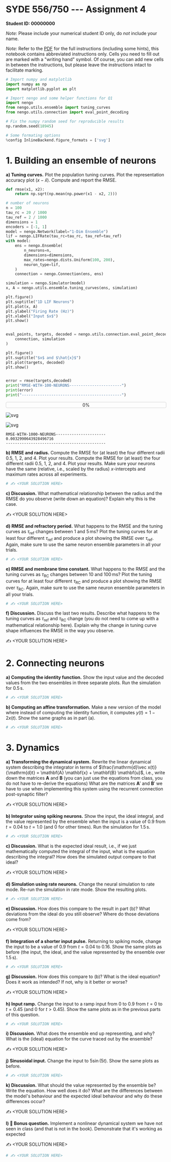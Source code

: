 # SYDE 556/750 --- Assignment 4
**Student ID: 00000000**

*Note:* Please include your numerical student ID only, do *not* include your name.

*Note:* Refer to the [PDF](https://github.com/celiasmith/syde556-f22/raw/master/assignments/assignment_04/syde556_assignment_04.pdf) for the full instructions (including some hints), this notebook contains abbreviated instructions only. Cells you need to fill out are marked with a "writing hand" symbol. Of course, you can add new cells in between the instructions, but please leave the instructions intact to facilitate marking.


```python
# Import numpy and matplotlib
import numpy as np
import matplotlib.pyplot as plt

# Import nengo and some helper functions for Q1
import nengo
from nengo.utils.ensemble import tuning_curves
from nengo.utils.connection import eval_point_decoding

# Fix the numpy random seed for reproducible results
np.random.seed(18945)

# Some formating options
%config InlineBackend.figure_formats = ['svg']
```

# 1. Building an ensemble of neurons

**a) Tuning curves.** Plot the population tuning curves. Plot the representation accuracy plot ($x - \hat{x}$). Compute and report the RMSE.


```python
def rmse(x1, x2):
    return np.sqrt(np.mean(np.power(x1 - x2, 2)))

# number of neurons
n = 100
tau_rc = 20 / 1000
tau_ref = 2 / 1000
dimensions = 1
encoders = [-1, 1]
model = nengo.Network(label="1-Dim Ensemble")
lif = nengo.LIFRate(tau_rc=tau_rc, tau_ref=tau_ref)
with model:
    ens = nengo.Ensemble(
        n_neurons=n,
        dimensions=dimensions,
        max_rates=nengo.dists.Uniform(100, 200),
        neuron_type=lif,
    )
    connection = nengo.Connection(ens, ens)

simulation = nengo.Simulator(model)
x, A = nengo.utils.ensemble.tuning_curves(ens, simulation)

plt.figure()
plt.suptitle("1D LIF Neurons")
plt.plot(x, A)
plt.ylabel("Firing Rate (Hz)")
plt.xlabel("Input $x$")
plt.show()


eval_points, targets, decoded = nengo.utils.connection.eval_point_decoding(
    connection, simulation
)

plt.figure()
plt.suptitle("$x$ and $\hat{x}$")
plt.plot(targets, decoded)
plt.show()


error = rmse(targets,decoded)
print("RMSE-WITH-100-NEURONS-----------------------")
print(error)
print("--------------------------------------------")

```



<script>
    if (Jupyter.version.split(".")[0] < 5) {
        var pb = document.getElementById("fec0abc4-76d7-4414-92d2-064ba8a625ab");
        var text = document.createTextNode(
            "HMTL progress bar requires Jupyter Notebook >= " +
            "5.0 or Jupyter Lab. Alternatively, you can use " +
            "TerminalProgressBar().");
        pb.parentNode.insertBefore(text, pb);
    }
</script>
<div id="fec0abc4-76d7-4414-92d2-064ba8a625ab" style="
    width: 100%;
    border: 1px solid #cfcfcf;
    border-radius: 4px;
    text-align: center;
    position: relative;">
  <div class="pb-text" style="
      position: absolute;
      width: 100%;">
    0%
  </div>
  <div class="pb-fill" style="
      background-color: #bdd2e6;
      width: 0%;">
    <style type="text/css" scoped="scoped">
        @keyframes pb-fill-anim {
            0% { background-position: 0 0; }
            100% { background-position: 100px 0; }
        }
    </style>
    &nbsp;
  </div>
</div>



<script>
              (function () {
                  var root = document.getElementById('fec0abc4-76d7-4414-92d2-064ba8a625ab');
                  var text = root.getElementsByClassName('pb-text')[0];
                  var fill = root.getElementsByClassName('pb-fill')[0];

                  text.innerHTML = 'Build finished in 0:00:01.';

            fill.style.width = '100%';
            fill.style.animation = 'pb-fill-anim 2s linear infinite';
            fill.style.backgroundSize = '100px 100%';
            fill.style.backgroundImage = 'repeating-linear-gradient(' +
                '90deg, #bdd2e6, #edf2f8 40%, #bdd2e6 80%, #bdd2e6)';


                fill.style.animation = 'none';
                fill.style.backgroundImage = 'none';

              })();
        </script>



    
![svg](assignment-4_files/assignment-4_4_2.svg)
    



    
![svg](assignment-4_files/assignment-4_4_3.svg)
    


    RMSE-WITH-1000-NEURONS----------------------
    0.0032990643928496716
    --------------------------------------------


**b) RMSE and radius.** Compute the RMSE for (at least) the four different radii $0.5$, $1$, $2$, and $4$. Plot your results. Compute the RMSE for (at least) the four different radii $0.5$, $1$, $2$, and $4$. Plot your results. Make sure your neurons have the same (relative, i.e., scaled by the radius) $x$-intercepts and maximum rates across all experiments.


```python
# ✍ <YOUR SOLUTION HERE>
```

**c) Discussion.** What mathematical relationship between the radius and the RMSE do you observe (write down an equation)? Explain why this is the case.

✍ \<YOUR SOLUTION HERE\>

**d) RMSE and refractory period.** What happens to the RMSE and the tuning curves as $\tau_\mathrm{ref}$ changes between $1$ and $5\,\mathrm{ms}$? Plot the tuning curves for at least four different $\tau_\mathrm{ref}$ and produce a plot showing the RMSE over $\tau_\mathrm{ref}$. Again, make sure to use the same neuron ensemble parameters in all your trials.


```python
# ✍ <YOUR SOLUTION HERE>
```

**e) RMSE and membrane time constant.** What happens to the RMSE and the tuning curves as $\tau_\mathrm{RC}$ changes between $10$ and $100\,\mathrm{ms}$? Plot the tuning curves for at least four different $\tau_\mathrm{RC}$ and produce a plot showing the RMSE over $\tau_\mathrm{RC}$.  Again, make sure to use the same neuron ensemble parameters in all your trials.


```python
# ✍ <YOUR SOLUTION HERE>
```

**f) Discussion.** Discuss the last two results. Describe what happens to the tuning curves as $\tau_\mathrm{ref}$ and $\tau_\mathrm{RC}$ change (you do not need to come up with a mathematical relationship here). Explain why the change in tuning curve shape influences the RMSE in the way you observe.

✍ \<YOUR SOLUTION HERE\>

# 2. Connecting neurons

**a) Computing the identity function.** Show the input value and the decoded values from the two  ensembles in three separate plots. Run the simulation for $0.5\,\mathrm{s}$.


```python
# ✍ <YOUR SOLUTION HERE>
```

**b) Computing an affine transformation.** Make a new version of the model where instead of computing the identity function, it computes $y(t) = 1 - 2x(t)$. Show the same graphs as in part (a).


```python
# ✍ <YOUR SOLUTION HERE>
```

# 3. Dynamics

**a) Transforming the dynamical system.** Rewrite the linear dynamical system describing the integrator in terms of $\frac{\mathrm{d}\vec x(t)}{\mathrm{d}t} = \mathbf{A} \mathbf{x} + \mathbf{B} \mathbf{u}$, i.e., write down the matrices $\mathbf{A}$ and $\mathbf{B}$ (you can just use the equations from class, you do not have to re-derive the equations) What are the matrices $\mathbf{A}'$ and $\mathbf{B}'$ we have to use when implementing this system using the recurrent connection post-synaptic filter?

✍ \<YOUR SOLUTION HERE\>

**b) Integrator using spiking neurons.**  Show the input, the ideal integral, and the value represented by the ensemble when the input is a value of $0.9$ from $t=0.04$ to $t=1.0$ (and $0$ for other times). Run the simulation for $1.5\,\mathrm{s}$.


```python
# ✍ <YOUR SOLUTION HERE>
```

**c) Discussion.** What is the expected ideal result, i.e., if we just mathematically computed the integral of the input, what is the equation describing the integral? How does the simulated output compare to that ideal?

✍ \<YOUR SOLUTION HERE\>

**d) Simulation using rate neurons.** Change the neural simulation to rate mode. Re-run the simulation in rate mode. Show the resulting plots.


```python
# ✍ <YOUR SOLUTION HERE>
```

**e) Discussion.** How does this compare to the result in part (b)? What deviations from the ideal do you still observe? Where do those deviations come from?

✍ \<YOUR SOLUTION HERE\>

**f) Integration of a shorter input pulse.** Returning to spiking mode, change the input to be a value of $0.9$ from $t=0.04$ to $0.16$. Show the same plots as before (the input, the ideal, and the value represented by the ensemble over $1.5\,\mathrm{s}$).


```python
# ✍ <YOUR SOLUTION HERE>
```

**g) Discussion.** How does this compare to (b)? What is the ideal equation? Does it work as intended? If not, why is it better or worse?

✍ \<YOUR SOLUTION HERE\>

**h) Input ramp.** Change the input to a ramp input from $0$ to $0.9$ from $t=0$ to $t=0.45$ (and $0$ for $t>0.45$). Show the same plots as in the previous parts of this question.


```python
# ✍ <YOUR SOLUTION HERE>
```

**i) Discussion.** What does the ensemble end up representing, and why? What is the (ideal) equation for the curve traced out by the ensemble?

✍ \<YOUR SOLUTION HERE\>

**j) Sinusoidal input.** Change the input to $5\sin(5t)$. Show the same plots as before.


```python
# ✍ <YOUR SOLUTION HERE>
```

**k) Discussion.** What should the value represented by the ensemble be? Write the equation. How well does it do? What are the differences between the model's behaviour and the expected ideal behaviour and why do these differences occur?

✍ \<YOUR SOLUTION HERE\>

**l) 🌟 Bonus question.** Implement a nonlinear dynamical system we have not seen in class (and that is not in the book). Demonstrate that it's working as expected

✍ \<YOUR SOLUTION HERE\>


```python
# ✍ <YOUR SOLUTION HERE>
```
